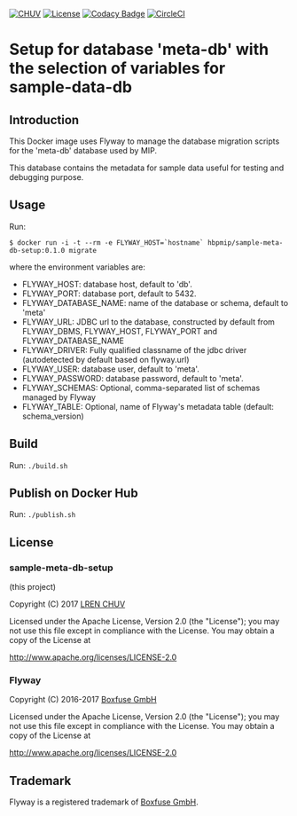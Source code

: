 [![CHUV](https://img.shields.io/badge/CHUV-LREN-AF4C64.svg)](https://www.unil.ch/lren/en/home.html) [![License](https://img.shields.io/badge/license-Apache--2.0-blue.svg)](https://github.com/LREN-CHUV/sample-meta-db-setup/blob/master/LICENSE) [![Codacy Badge](https://api.codacy.com/project/badge/Grade/c3ca609e0e51436d9a3278e6cea41432)](https://www.codacy.com/app/hbp-mip/sample-meta-db-setup?utm_source=github.com&amp;utm_medium=referral&amp;utm_content=LREN-CHUV/sample-meta-db-setup&amp;utm_campaign=Badge_Grade)
[![CircleCI](https://circleci.com/gh/LREN-CHUV/sample-meta-db-setup.svg?style=svg)](https://circleci.com/gh/LREN-CHUV/sample-meta-db-setup)

# Setup for database 'meta-db' with the selection of variables for sample-data-db

## Introduction

This Docker image uses Flyway to manage the database migration scripts for the 'meta-db' database used by MIP.

This database contains the metadata for sample data useful for testing and debugging purpose.

## Usage

Run:

```console
$ docker run -i -t --rm -e FLYWAY_HOST=`hostname` hbpmip/sample-meta-db-setup:0.1.0 migrate
```

where the environment variables are:

* FLYWAY_HOST: database host, default to 'db'.
* FLYWAY_PORT: database port, default to 5432.
* FLYWAY_DATABASE_NAME: name of the database or schema, default to 'meta'
* FLYWAY_URL: JDBC url to the database, constructed by default from FLYWAY_DBMS, FLYWAY_HOST, FLYWAY_PORT and FLYWAY_DATABASE_NAME
* FLYWAY_DRIVER: Fully qualified classname of the jdbc driver (autodetected by default based on flyway.url)
* FLYWAY_USER: database user, default to 'meta'.
* FLYWAY_PASSWORD: database password, default to 'meta'.
* FLYWAY_SCHEMAS: Optional, comma-separated list of schemas managed by Flyway
* FLYWAY_TABLE: Optional, name of Flyway's metadata table (default: schema_version)

## Build

Run: `./build.sh`

## Publish on Docker Hub

Run: `./publish.sh`

## License

### sample-meta-db-setup

(this project)

Copyright (C) 2017 [LREN CHUV](https://www.unil.ch/lren/en/home.html)

Licensed under the Apache License, Version 2.0 (the "License");
you may not use this file except in compliance with the License.
You may obtain a copy of the License at

http://www.apache.org/licenses/LICENSE-2.0

### Flyway

Copyright (C) 2016-2017 [Boxfuse GmbH](https://boxfuse.com)

Licensed under the Apache License, Version 2.0 (the "License");
you may not use this file except in compliance with the License.
You may obtain a copy of the License at

http://www.apache.org/licenses/LICENSE-2.0

## Trademark
Flyway is a registered trademark of [Boxfuse GmbH](https://boxfuse.com).
